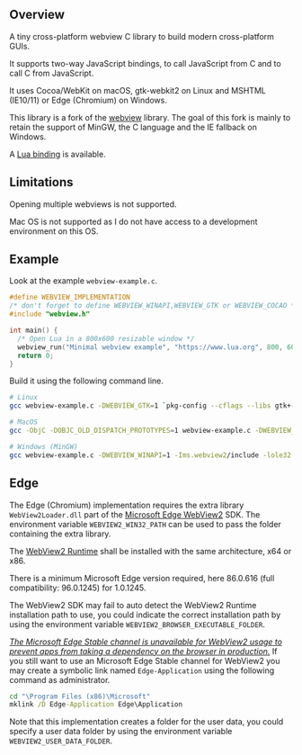## Overview

A tiny cross-platform webview C library to build modern cross-platform GUIs.

It supports two-way JavaScript bindings, to call JavaScript from C and to call C from JavaScript.

It uses Cocoa/WebKit on macOS, gtk-webkit2 on Linux and MSHTML (IE10/11) or Edge (Chromium) on Windows.

This library is a fork of the [webview](https://github.com/zserge/webview/tree/9c1b0a888aa40039d501c1ea9f60b22a076a25ea) library.
The goal of this fork is mainly to retain the support of MinGW, the C language and the IE fallback on Windows.

A [Lua binding](https://github.com/javalikescript/lua-webview) is available.

## Limitations

Opening multiple webviews is not supported.

Mac OS is not supported as I do not have access to a development environment on this OS.

## Example

Look at the example `webview-example.c`.

```c
#define WEBVIEW_IMPLEMENTATION
/* don't forget to define WEBVIEW_WINAPI,WEBVIEW_GTK or WEBVIEW_COCAO */
#include "webview.h"

int main() {
  /* Open Lua in a 800x600 resizable window */
  webview_run("Minimal webview example", "https://www.lua.org", 800, 600, 1);
  return 0;
}
```

Build it using the following command line.

```bash
# Linux
gcc webview-example.c -DWEBVIEW_GTK=1 `pkg-config --cflags --libs gtk+-3.0 webkit2gtk-4.0` -o webview-example

# MacOS
gcc -ObjC -DOBJC_OLD_DISPATCH_PROTOTYPES=1 webview-example.c -DWEBVIEW_COCOA=1 -framework WebKit -o webview-example

# Windows (MinGW)
gcc webview-example.c -DWEBVIEW_WINAPI=1 -Ims.webview2/include -lole32 -lcomctl32 -loleaut32 -luuid -lgdi32 -o webview-example.exe
```

## Edge

The Edge (Chromium) implementation requires the extra library `WebView2Loader.dll`
part of the [Microsoft Edge WebView2](https://docs.microsoft.com/en-gb/microsoft-edge/hosting/webview2) SDK.
The environment variable `WEBVIEW2_WIN32_PATH` can be used to pass the folder containing the extra library.

The [WebView2 Runtime](https://docs.microsoft.com/en-gb/microsoft-edge/webview2/concepts/distribution#understanding-the-webview2-runtime) shall be installed with the same architecture, x64 or x86.

There is a minimum Microsoft Edge version required, here 86.0.616 (full compatibility: 96.0.1245) for 1.0.1245.

The WebView2 SDK may fail to auto detect the WebView2 Runtime installation path to use,
you could indicate the correct installation path by using the environment variable `WEBVIEW2_BROWSER_EXECUTABLE_FOLDER`.

[_The Microsoft Edge Stable channel is unavailable for WebView2 usage to prevent apps from taking a dependency on the browser in production._](https://docs.microsoft.com/en-gb/microsoft-edge/webview2/reference/win32/webview2-idl?view=webview2-0.9.622#createcorewebview2environmentwithoptions)
If you still want to use an Microsoft Edge Stable channel for WebView2 you may create a symbolic link named `Edge-Application` using the following command as administrator.

```cmd
cd "\Program Files (x86)\Microsoft"
mklink /D Edge-Application Edge\Application
```

Note that this implementation creates a folder for the user data,
you could specify a user data folder by using the environment variable `WEBVIEW2_USER_DATA_FOLDER`.
